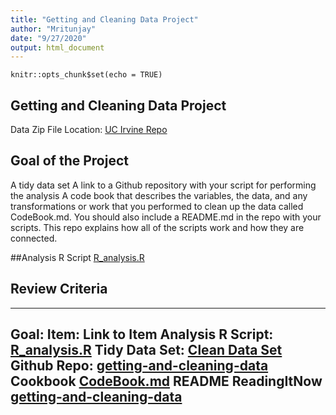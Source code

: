 ```yaml
---
title: "Getting and Cleaning Data Project"
author: "Mritunjay"
date: "9/27/2020"
output: html_document
---
```


```{r setup, include=FALSE}
knitr::opts_chunk$set(echo = TRUE)
```

## Getting and Cleaning Data Project


Data Zip File Location: [UC Irvine Repo](https://d396qusza40orc.cloudfront.net/getdata%2Fprojectfiles%2FUCI%20HAR%20Dataset.zip)

## Goal of the Project

A tidy data set
A link to a Github repository with your script for performing the analysis
A code book that describes the variables, the data, and any transformations or work that you performed to clean up the data called CodeBook.md. You should also include a README.md in the repo with your scripts. This repo explains how all of the scripts work and how they are connected.

##Analysis R Script [R_analysis.R](https://github.com/mritunjay31591/getting-and-cleaning-data/blob/master/R_analysis.R)

## Review Criteria
---
Goal:	Item:	Link to Item
Analysis R Script:	[R_analysis.R](https://github.com/mritunjay31591/getting-and-cleaning-data/blob/master/R_analysis.R)
Tidy Data Set: [Clean Data Set](https://github.com/mritunjay31591/getting-and-cleaning-data/blob/master/dataFiles.zip)
Github Repo:	[getting-and-cleaning-data](https://github.com/mritunjay31591/getting-and-cleaning-data.git)
Cookbook	[CodeBook.md](https://github.com/mritunjay31591/getting-and-cleaning-data/blob/master/cookbook.md)
README	ReadingItNow  [getting-and-cleaning-data](https://github.com/mritunjay31591/getting-and-cleaning-data.git)
---